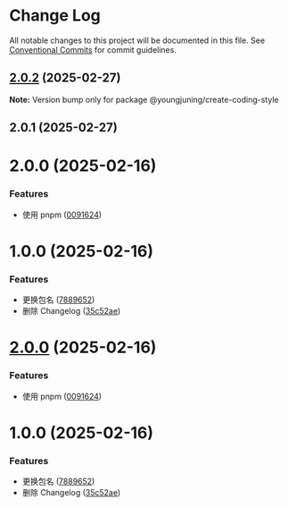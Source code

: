 # Change Log

All notable changes to this project will be documented in this file.
See [Conventional Commits](https://conventionalcommits.org) for commit guidelines.

## [2.0.2](https://github.com/youngjuning/youngjuning/compare/@youngjuning/create-coding-style@2.0.1...@youngjuning/create-coding-style@2.0.2) (2025-02-27)

**Note:** Version bump only for package @youngjuning/create-coding-style





## 2.0.1 (2025-02-27)



# 2.0.0 (2025-02-16)


### Features

* 使用 pnpm ([0091624](https://github.com/youngjuning/youngjuning/commit/00916245eb2fcb80b49c847436487d2a181e5f63))



# 1.0.0 (2025-02-16)


### Features

* 更换包名 ([7889652](https://github.com/youngjuning/youngjuning/commit/7889652971c8ad5c5eb8a8b70ca129e618bff4ae))
* 删除 Changelog ([35c52ae](https://github.com/youngjuning/youngjuning/commit/35c52ae7307ca3beeb3d42be92cdaf53cfbdb7c5))





# [2.0.0](https://github.com/youngjuning/youngjuning/compare/v1.0.0...v2.0.0) (2025-02-16)


### Features

* 使用 pnpm ([0091624](https://github.com/youngjuning/youngjuning/commit/00916245eb2fcb80b49c847436487d2a181e5f63))





# 1.0.0 (2025-02-16)


### Features

* 更换包名 ([7889652](https://github.com/youngjuning/youngjuning/commit/7889652971c8ad5c5eb8a8b70ca129e618bff4ae))
* 删除 Changelog ([35c52ae](https://github.com/youngjuning/youngjuning/commit/35c52ae7307ca3beeb3d42be92cdaf53cfbdb7c5))
